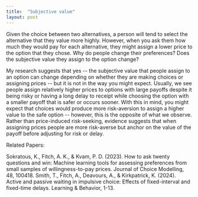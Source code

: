 ```yaml
---
title:  "Subjective value"
layout: post
---
```


Given the choice between two alternatives, a person will tend to select the alternative that they value more highly. However, when you ask them how much they would pay for each alternative, they might assign a lower price to the option that they chose. Why do people change their preferences? Does the subjective value they assign to the option change?

My research suggests that yes -- the subjective value that people assign to an option can change depending on whether they are making choices or assigning prices -- but it is not in the way you might expect. Usually, we see people assign relatively higher prices to options with large payoffs despite it being risky or having a long delay to receipt while choosing the option with a smaller payoff that is safer or occurs sooner. With this in mind, you might expect that choices would produce more risk-aversion to assign a higher value to the safe option -- however, this is the opposite of what we observe. Rather than price-induced risk-seeking, evidence suggests that when assigning prices people are more risk-averse but anchor on the value of the payoff before adjusting for risk or delay.

Related Papers:

Sokratous, K., Fitch, A. K., & Kvam, P. D. (2023). How to ask twenty questions and win: Machine learning tools for assessing preferences from small samples of willingness-to-pay prices. Journal of Choice Modelling, 48, 100418.
Smith, T., Fitch, A., Deavours, A., & Kirkpatrick, K. (2024). Active and passive waiting in impulsive choice: Effects of fixed-interval and fixed-time delays. Learning & Behavior, 1-13.
